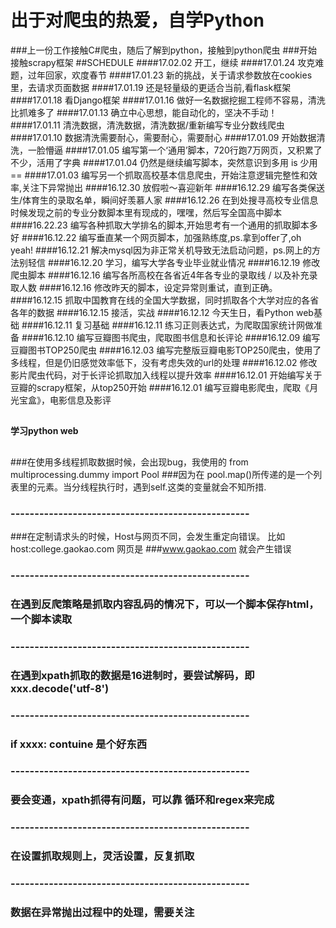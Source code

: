 **出于对爬虫的热爱，自学Python**
==========
###上一份工作接触C#爬虫，随后了解到python，接触到python爬虫 
###开始接触scrapy框架
##SCHEDULE
####17.02.02 开工，继续
####17.01.24 攻克难题，过年回家，欢度春节
####17.01.23 新的挑战，关于请求参数放在cookies里，去请求页面数据
####17.01.19 还是轻量级的更适合当前,看flask框架
####17.01.18 看Django框架
####17.01.16 做好一名数据挖掘工程师不容易，清洗比抓难多了
####17.01.13 确立中心思想，能自动化的，坚决不手动！
####17.01.11 清洗数据，清洗数据，清洗数据/重新编写专业分数线爬虫
####17.01.10 数据清洗需要耐心，需要耐心，需要耐心
####17.01.09 开始数据清洗，一脸懵逼
####17.01.05 编写第一个‘通用’脚本，720行跑7万网页，又积累了不少，活用了字典
####17.01.04 仍然是继续编写脚本，突然意识到多用 is 少用 == 
####17.01.03 编写另一个抓取高校基本信息爬虫，开始注意逻辑完整性和效率,关注下异常抛出
####16.12.30 放假啦～喜迎新年
####16.12.29 编写各类保送生/体育生的录取名单，瞬间好羡慕人家
####16.12.26 在到处搜寻高校专业信息时候发现之前的专业分数脚本里有现成的，嘿嘿，然后写全国高中脚本
####16.22.23 编写各种抓取大学排名的脚本,开始思考有一个通用的抓取脚本多好
####16.12.22 编写垂直某一个网页脚本，加强熟练度,ps.拿到offer了,oh yeah!
####16.12.21 解决mysql因为非正常关机导致无法启动问题，ps.网上的方法别轻信
####16.12.20 学习，编写大学各专业毕业就业情况
####16.12.19 修改爬虫脚本
####16.12.16 编写各所高校在各省近4年各专业的录取线 / 以及补充录取人数
####16.12.16 修改昨天的脚本，设定异常则重试，直到正确。
####16.12.15 抓取中国教育在线的全国大学数据，同时抓取各个大学对应的各省各年的数据
####16.12.15 接活，实战
####16.12.12 今天生日，看Python web基础
####16.12.11 复习基础
####16.12.11 练习正则表达式，为爬取国家统计网做准备
####16.12.10 编写豆瓣图书爬虫，爬取图书信息和长评论
####16.12.09 编写豆瓣图书TOP250爬虫
####16.12.03 编写完整版豆瓣电影TOP250爬虫，使用了多线程，但是仍旧感觉效率低下，没有考虑失效的url的处理
####16.12.02 修改影片爬虫代码，对于长评论抓取加入线程以提升效率
####16.12.01 开始编写关于豆瓣的scrapy框架，从top250开始
####16.12.01 编写豆瓣电影爬虫，爬取《月光宝盒》，电影信息及影评

##
**学习python web**
## 

##
###在使用多线程抓取数据时候，会出现bug，我使用的 from multiprocessing.dummy import Pool
###因为在 pool.map()所传递的是一个列表里的元素。当分线程执行时，遇到self.这类的变量就会不知所措.
### --------------------------------------------------
###在定制请求头的时候，Host与网页不同，会发生重定向错误。 比如 host:college.gaokao.com 网页是
###www.gaokao.com 就会产生错误
### --------------------------------------------------
### 在遇到反爬策略是抓取内容乱码的情况下，可以一个脚本保存html，一个脚本读取
### --------------------------------------------------
### 在遇到xpath抓取的数据是16进制时，要尝试解码，即 xxx.decode('utf-8')
### --------------------------------------------------
### if xxxx: contuine 是个好东西
### --------------------------------------------------
### 要会变通，xpath抓得有问题，可以靠 循环和regex来完成
### --------------------------------------------------
### 在设置抓取规则上，灵活设置，反复抓取
### --------------------------------------------------
### 数据在异常抛出过程中的处理，需要关注
##
